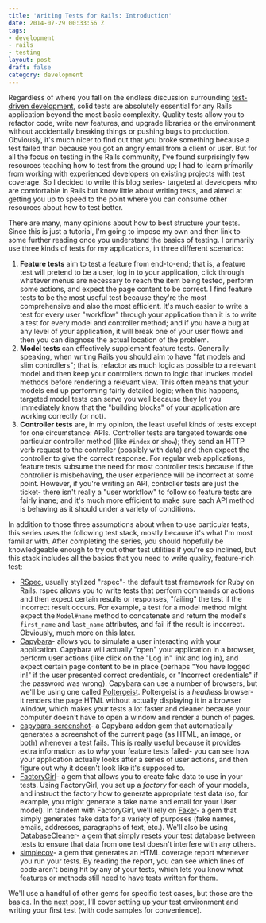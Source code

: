 ```yaml
---
title: 'Writing Tests for Rails: Introduction'
date: 2014-07-29 00:33:56 Z
tags:
- development
- rails
- testing
layout: post
draft: false
category: development
---
```


Regardless of where you fall on the endless discussion surrounding [test-driven development](http://david.heinemeierhansson.com/2014/tdd-is-dead-long-live-testing.html), solid tests are absolutely essential for any Rails application beyond the most basic complexity. Quality tests allow you to refactor code, write new features, and upgrade libraries or the environment without accidentally breaking things or pushing bugs to production. Obviously, it's much nicer to find out that you broke something because a test failed than because you got an angry email from a client or user. But for all the focus on testing in the Rails community, I've found surprisingly few resources teaching how to test from the ground up; I had to learn primarily from working with experienced developers on existing projects with test coverage. So I decided to write this blog series- targeted at developers who are comfortable in Rails but know little about writing tests, and aimed at getting you up to speed to the point where you can consume other resources about how to test better.

There are many, many opinions about how to best structure your tests. Since this is just a tutorial, I'm going to impose my own and then link to some further reading once you understand the basics of testing. I primarily use three kinds of tests for my applications, in three different scenarios:

1. **Feature tests** aim to test a feature from end-to-end; that is, a feature test will pretend to be a user, log in to your application, click through whatever menus are necessary to reach the item being tested, perform some actions, and expect the page content to be correct. I find feature tests to be the most useful test because they're the most comprehensive and also the most efficient. It's much easier to write a test for every user "workflow" through your application than it is to write a test for every model and controller method; and if you have a bug at any level of your application, it will break one of your user flows and then you can diagnose the actual location of the problem.
2. **Model tests** can effectively supplement feature tests. Generally speaking, when writing Rails you should aim to have "fat models and slim controllers"; that is, refactor as much logic as possible to a relevant model and then keep your controllers down to logic that invokes model methods before rendering a relevant view. This often means that your models end up performing fairly detailed logic; when this happens, targeted model tests can serve you well because they let you immediately know that the "building blocks" of your application are working correctly (or not).
3. **Controller tests** are, in my opinion, the least useful kinds of tests except for one circumstance: APIs. Controller tests are targeted towards one particular controller method (like `#index` or `show`); they send an HTTP verb request to the controller (possibly with data) and then expect the controller to give the correct response. For regular web applications, feature tests subsume the need for most controller tests because if the controller is misbehaving, the user experience will be incorrect at some point. However, if you're writing an API, controller tests are just the ticket- there isn't really a "user workflow" to follow so feature tests are fairly inane; and it's much more efficient to make sure each API method is behaving as it should under a variety of conditions. 

In addition to those three assumptions about when to use particular tests, this series uses the following test stack, mostly because it's what I'm most familiar with. After completing the series, you should hopefully be knowledgeable enough to try out other test utilities if you're so inclined, but this stack includes all the basics that you need to write quality, feature-rich test:

* [RSpec](http://rspec.info/), usually stylized "rspec"- the default test framework for Ruby on Rails. rspec allows you to write tests that perform commands or actions and then expect certain results or responses, "failing" the test if the incorrect result occurs. For example, a test for a model method might expect the `Model#name` method to concatenate and return the model's `first_name` and `last_name` attributes, and fail if the result is incorrect. Obviously, much more on this later.
* [Capybara](https://github.com/jnicklas/capybara)- allows you to simulate a user interacting with your application. Capybara will actually "open" your application in a browser, perform user actions (like click on the "Log in" link and log in), and expect certain page content to be in place (perhaps "You have logged in!" if the user presented correct credentials, or "Incorrect credentials" if the password was wrong). Capybara can use a number of browsers, but we'll be using one called [Poltergeist](https://github.com/teampoltergeist/poltergeist). Poltergeist is a *headless* browser- it renders the page HTML without actually displaying it in a browser window, which makes your tests a lot faster and cleaner because your computer doesn't have to open a window and render a bunch of pages.
* [capybara-screenshot](https://github.com/mattheworiordan/capybara-screenshot)- a Capybara addon gem that automatically generates a screenshot of the current page (as HTML, an image, or both) whenever a test fails. This is really useful because it provides extra information as to *why* your feature tests failed- you can see how your application actually looks after a series of user actions, and then figure out why it doesn't look like it's supposed to.
* [FactoryGirl](https://github.com/thoughtbot/factory_girl)- a gem that allows you to create fake data to use in your tests. Using FactoryGirl, you set up a *factory* for each of your models, and instruct the factory how to generate appropriate test data (so, for example, you might generate a fake name and email for your User model). In tandem with FactoryGirl, we'll rely on [Faker](https://github.com/stympy/faker)- a gem that simply generates fake data for a variety of purposes (fake names, emails, addresses, paragraphs of text, etc.). We'll also be using [DatabaseCleaner](https://github.com/DatabaseCleaner/database_cleaner)- a gem that simply resets your test database between tests to ensure that data from one test doesn't interfere with any others.
* [simplecov](https://github.com/colszowka/simplecov)- a gem that generates an HTML coverage report whenever you run your tests. By reading the report, you can see which lines of code aren't being hit by any of your tests, which lets you know what features or methods still need to have tests written for them.

We'll use a handful of other gems for specific test cases, but those are the basics. In the [next post](https://schneid.io/blog/writing-tests-for-rails-setup.html), I'll cover setting up your test environment and writing your first test (with code samples for convenience).
